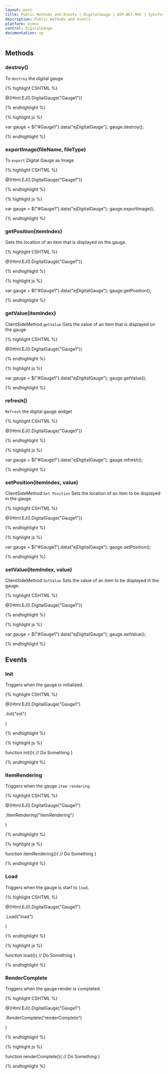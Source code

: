 ```yaml
---
layout: post
title: Public Methods and Events | DigitalGauge | ASP.NET MVC | Syncfusion
description: Public methods and events
platform: ejmvc
control: DigitalGauge
documentation: ug
---
```


## Methods


### destroy()


To `destroy` the digital gauge


{% highlight CSHTML %}
 
@(Html.EJ().DigitalGauge("Gauge1"))

{% endhighlight %}

{% highlight js %}
 
var gauge = $("#Gauge1").data("ejDigitalGauge");
gauge.destroy();
   
{% endhighlight %}


### exportImage(fileName, fileType)


To `export` Digital Gauge as Image

{% highlight CSHTML %}
 
@(Html.EJ().DigitalGauge("Gauge1"))

{% endhighlight %}

{% highlight js %}
 
var gauge = $("#Gauge1").data("ejDigitalGauge");
gauge.exportImage();
   
{% endhighlight %}


### getPosition(itemIndex)

Gets the location of an item that is displayed on the gauge.

{% highlight CSHTML %}
 
@(Html.EJ().DigitalGauge("Gauge1"))

{% endhighlight %}

{% highlight js %}
 
var gauge = $("#Gauge1").data("ejDigitalGauge");
gauge.getPosition();
   
{% endhighlight %}


### getValue(itemIndex)


ClientSideMethod `getValue` Gets the value of an item that is displayed on the gauge

{% highlight CSHTML %}
 
@(Html.EJ().DigitalGauge("Gauge1"))

{% endhighlight %}

{% highlight js %}
 
var gauge = $("#Gauge1").data("ejDigitalGauge");
gauge.getValue();
   
{% endhighlight %}



### refresh()


`Refresh` the digital gauge widget


{% highlight CSHTML %}
 
@(Html.EJ().DigitalGauge("Gauge1"))

{% endhighlight %}

{% highlight js %}
 
var gauge = $("#Gauge1").data("ejDigitalGauge");
gauge.refresh();
   
{% endhighlight %}


### setPosition(itemIndex, value)

ClientSideMethod `Set Position` Sets the location of an item to be displayed in the gauge


{% highlight CSHTML %}
 
@(Html.EJ().DigitalGauge("Gauge1"))

{% endhighlight %}

{% highlight js %}
 
var gauge = $("#Gauge1").data("ejDigitalGauge");
gauge.setPosition();
   
{% endhighlight %}


### setValue(itemIndex, value)

ClientSideMethod `SetValue` Sets the value of an item to be displayed in the gauge.

{% highlight CSHTML %}
 
@(Html.EJ().DigitalGauge("Gauge1"))

{% endhighlight %}

{% highlight js %}
 
var gauge = $("#Gauge1").data("ejDigitalGauge");
gauge.setValue();
   
{% endhighlight %}




## Events



### Init

Triggers when the gauge is initialized.



{% highlight CSHTML %}
 
@(Html.EJ().DigitalGauge("Gauge1")

.Init("init")

)

{% endhighlight %}

{% highlight js %}
 
function init(){
    // Do Something
}

{% endhighlight %}





### ItemRendering

Triggers when the gauge `item rendering`.



{% highlight CSHTML %}
 
@(Html.EJ().DigitalGauge("Gauge1")

.ItemRendering("itemRendering")

)

{% endhighlight %}

{% highlight js %}
 
function itemRendering(){
    // Do Something
}

{% endhighlight %}



### Load


Triggers when the gauge is start to `load`.



{% highlight CSHTML %}
 
@(Html.EJ().DigitalGauge("Gauge1")

.Load("load")

)

{% endhighlight %}

{% highlight js %}
 
function load(){
    // Do Something
}

{% endhighlight %}





### RenderComplete


Triggers when the gauge render is completed.



{% highlight CSHTML %}
 
@(Html.EJ().DigitalGauge("Gauge1")

.RenderComplete("renderComplete")

)

{% endhighlight %}

{% highlight js %}
 
function renderComplete(){
    // Do Something
}

{% endhighlight %}



